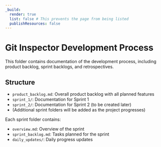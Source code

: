 ```yaml
---
_build:
  render: true
  list: false # This prevents the page from being listed
  publishResources: false
---
```


# Git Inspector Development Process

This folder contains documentation of the development process, including product backlog, sprint backlogs, and retrospectives.

## Structure
- `product_backlog.md`: Overall product backlog with all planned features
- `sprint_1/`: Documentation for Sprint 1
- `sprint_2/`: Documentation for Sprint 2 (to be created later)
- (Additional sprint folders will be added as the project progresses)

Each sprint folder contains:
- `overview.md`: Overview of the sprint
- `sprint_backlog.md`: Tasks planned for the sprint
- `daily_updates/`: Daily progress updates
